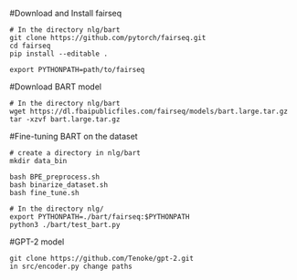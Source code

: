 
#Download and Install fairseq 
```
# In the directory nlg/bart
git clone https://github.com/pytorch/fairseq.git
cd fairseq
pip install --editable .

export PYTHONPATH=path/to/fairseq
```

#Download BART model
```
# In the directory nlg/bart
wget https://dl.fbaipublicfiles.com/fairseq/models/bart.large.tar.gz
tar -xzvf bart.large.tar.gz
```

#Fine-tuning BART on the dataset
```
# create a directory in nlg/bart
mkdir data_bin

bash BPE_preprocess.sh
bash binarize_dataset.sh
bash fine_tune.sh

# In the directory nlg/
export PYTHONPATH=./bart/fairseq:$PYTHONPATH
python3 ./bart/test_bart.py
```


#GPT-2 model
```angular2
git clone https://github.com/Tenoke/gpt-2.git
in src/encoder.py change paths

```